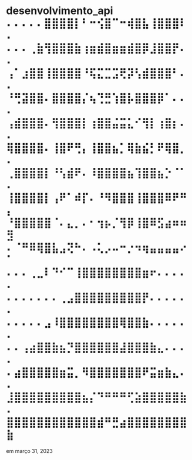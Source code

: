 # desenvolvimento_api ⠄⠄⠄⠄⠄⣿⣿⣿⣿⡇⠃⠒⢪⣿⠉⠒⢾⣿⣧⢸⣿⣿⣿⠇⠄ ⠄⠄⠄⢀⣷⢻⣿⣿⣿⣷⢰⣶⣾⣿⣶⣶⣾⣿⡿⣸⣿⣿⡟⠄⠄ ⢠⠁⣰⣿⣿⢸⣿⣿⣿⣿⠘⢯⣍⣉⣩⢟⡽⢣⣾⣿⣿⣿⠃⠄⠄ ⠘⢛⣽⣿⣿⠄⣿⣿⣿⣿⡌⢦⢙⣛⢱⣿⡧⣿⣿⣿⡿⠁⠄⠄⠄ ⢠⣾⣿⣿⣿⠄⢻⣿⣿⣿⡇⢰⣿⣿⣬⣭⣅⠊⢻⡇⢰⣿⡆⠄⠄ ⢿⣿⣿⣿⣿⠄⢸⣿⠟⢛⡄⢸⣿⣿⣦⡁⢿⣷⣮⡃⠟⢿⣿⡀⠄ ⢀⣿⣿⣿⣿⡇⠘⢣⣾⠟⠄⠸⣿⣿⣿⣿⣦⢹⣿⣿⣦⡑⠈⠁⠄ ⢸⣿⣿⣿⣿⡇⢠⠟⠁⠾⡏⠄⠘⠻⣿⣿⣿⢸⣿⣿⣿⠿⠟⠛⡄ ⠘⣿⣿⣿⣿⣿⠈⠄⣄⡀⠄⠂⢲⡦⡈⢻⡿⢸⣿⠿⣫⣴⠶⠶⣻ ⠄⠈⠛⠿⢿⣿⣧⣠⢝⠓⠄⠠⢅⡠⠤⠒⡐⠲⢶⣤⣤⣤⣤⠔⠁ ⠄⠄⠄⢀⣀⠇⠙⠊⠉⢸⣿⣿⣿⣿⣿⣿⣿⣿⣶⠖⠄⠄⠄⠄⠄ ⠄⠄⠄⠄⠄⠄⠄⢀⣠⣿⣿⣿⣿⣿⣿⣿⣿⣿⡟⠄⠄⠄⠄⠄⠄ ⠄⠄⠄⠄⠄⣠⠸⣿⣿⣿⣿⣿⣿⣿⣿⢿⣿⣿⣷⠄⠄⠄⠄⠄⠄ ⠄⠄⢠⣴⣿⣿⣷⣦⡙⣿⣿⣿⣿⣿⣿⣼⣿⣿⣿⣷⣄⠄⠄⠄⠄ ⠄⣴⣿⣿⣿⣿⣿⣶⣭⡀⠻⣿⣿⣿⣿⣿⣿⣿⠟⣭⣶⣷⣄⠄⠄ ⣸⣿⣿⣿⣿⣿⣿⣿⣿⣿⣦⡌⠙⠛⠛⠛⢋⣵⣿⣿⣿⣿⣿⣷⠄ ⣿⣿⣿⣿⣿⣿⣿⣿⣿⣿⣿⣿⣾⠛⣛⣴⣿⣿⣿⣿⣿⣿⣿⣿⣷

em março 31, 2023 
